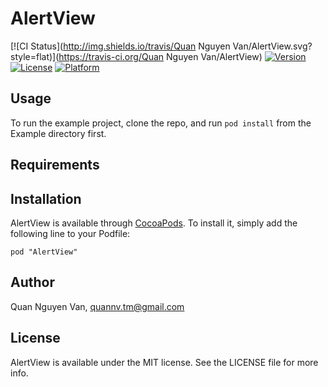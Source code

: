 # AlertView

[![CI Status](http://img.shields.io/travis/Quan Nguyen Van/AlertView.svg?style=flat)](https://travis-ci.org/Quan Nguyen Van/AlertView)
[![Version](https://img.shields.io/cocoapods/v/AlertView.svg?style=flat)](http://cocoadocs.org/docsets/AlertView)
[![License](https://img.shields.io/cocoapods/l/AlertView.svg?style=flat)](http://cocoadocs.org/docsets/AlertView)
[![Platform](https://img.shields.io/cocoapods/p/AlertView.svg?style=flat)](http://cocoadocs.org/docsets/AlertView)

## Usage

To run the example project, clone the repo, and run `pod install` from the Example directory first.

## Requirements

## Installation

AlertView is available through [CocoaPods](http://cocoapods.org). To install
it, simply add the following line to your Podfile:

    pod "AlertView"

## Author

Quan Nguyen Van, quannv.tm@gmail.com

## License

AlertView is available under the MIT license. See the LICENSE file for more info.

